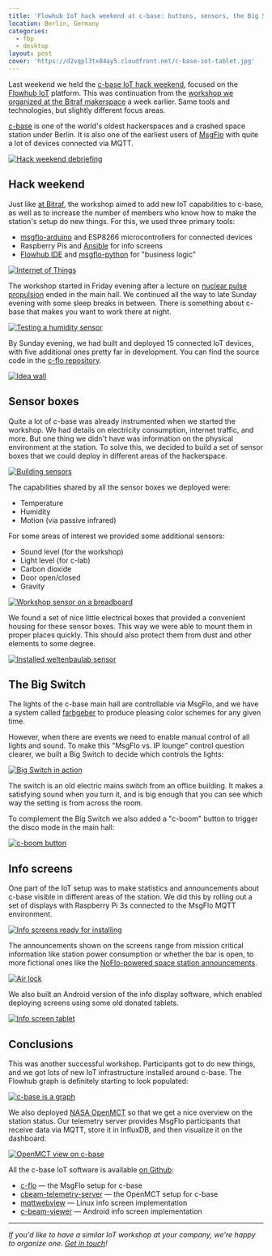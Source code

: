 ```yaml
---
title: 'Flowhub IoT hack weekend at c-base: buttons, sensors, the Big Switch'
location: Berlin, Germany
categories:
  - fbp
  - desktop
layout: post
cover: 'https://d2vqpl3tx84ay5.cloudfront.net/c-base-iot-tablet.jpg'
---
```

Last weekend we held the [c-base IoT hack weekend](https://logbuch.c-base.org/archives/2647), focused on the [Flowhub IoT](https://flowhub.io/iot/) platform. This was continuation from the [workshop we organized at the Bitraf makerspace](/blog/flowhub-iot-workshop-bitraf/) a week earlier. Same tools and technologies, but slightly different focus areas.

[c-base](https://c-base.org/) is one of the world's oldest hackerspaces and a crashed space station under Berlin. It is also one of the earliest users of [MsgFlo](https://msgflo.org/) with quite a lot of devices connected via MQTT.

[![Hack weekend debriefing](https://d2vqpl3tx84ay5.cloudfront.net/c-base-iot-after-small.jpg)](https://d2vqpl3tx84ay5.cloudfront.net/c-base-iot-after.jpg)

## Hack weekend

Just like [at Bitraf](/blog/flowhub-iot-workshop-bitraf/), the workshop aimed to add new IoT capabilities to c-base, as well as to increase the number of members who know how to make the station's setup do new things. For this, we used three primary tools:

* [msgflo-arduino](https://github.com/msgflo/msgflo-arduino) and ESP8266 microcontrollers for connected devices
* Raspberry Pis and [Ansible](https://www.ansible.com/) for info screens
* [Flowhub IDE](https://flowhub.io/) and [msgflo-python](https://github.com/msgflo/msgflo-python) for "business logic"

[![Internet of Things](https://d2vqpl3tx84ay5.cloudfront.net/c-base-iot-neuland-small.jpg)](https://d2vqpl3tx84ay5.cloudfront.net/c-base-iot-neuland.jpg)

The workshop started in Friday evening after a lecture on [nuclear pulse propulsion](https://en.wikipedia.org/wiki/Nuclear_pulse_propulsion) ended in the main hall. We continued all the way to late Sunday evening with some sleep breaks in between. There is something about c-base that makes you want to work there at night.

[![Testing a humidity sensor](https://d2vqpl3tx84ay5.cloudfront.net/c-base-iot-volume-test-small.jpg)](https://d2vqpl3tx84ay5.cloudfront.net/c-base-iot-volume-test.jpg)

By Sunday evening, we had built and deployed 15 connected IoT devices, with five additional ones pretty far in development. You can find the source code in the [c-flo repository](https://github.com/c-base/c-flo/tree/master/devices).

[![Idea wall](https://d2vqpl3tx84ay5.cloudfront.net/c-base-iot-ideas-small.jpg)](https://d2vqpl3tx84ay5.cloudfront.net/c-base-iot-ideas.jpg)

## Sensor boxes

Quite a lot of c-base was already instrumented when we started the workshop. We had details on electricity consumption, internet traffic, and more. But one thing we didn't have was information on the physical environment at the station. To solve this, we decided to build a set of sensor boxes that we could deploy in different areas of the hackerspace.

[![Building sensors](https://d2vqpl3tx84ay5.cloudfront.net/c-base-iot-sensors-small.jpg)](https://d2vqpl3tx84ay5.cloudfront.net/c-base-iot-sensors.jpg)

The capabilities shared by all the sensor boxes we deployed were:

* Temperature
* Humidity
* Motion (via passive infrared)

For some areas of interest we provided some additional sensors:

* Sound level (for the workshop)
* Light level (for c-lab)
* Carbon dioxide
* Door open/closed
* Gravity

[![Workshop sensor on a breadboard](https://d2vqpl3tx84ay5.cloudfront.net/c-base-iot-workshopsensor-parts-small.jpg)](https://d2vqpl3tx84ay5.cloudfront.net/c-base-iot-workshopsensor-parts.jpg)

We found a set of nice little electrical boxes that provided a convenient housing for these sensor boxes. This way we were able to mount them in proper places quickly. This should also protect them from dust and other elements to some degree.

[![Installed weltenbaulab sensor](https://d2vqpl3tx84ay5.cloudfront.net/c-base-iot-weltenbausensor-small.jpg)](https://d2vqpl3tx84ay5.cloudfront.net/c-base-iot-weltenbausensor.jpg)

## The Big Switch

The lights of the c-base main hall are controllable via MsgFlo, and we have a system called [farbgeber](https://github.com/c-base/farbgeber) to produce pleasing color schemes for any given time.

However, when there are events we need to enable manual control of all lights and sound. To make this "MsgFlo vs. IP lounge" control question  clearer, we built a Big Switch to decide which controls the lights:

[![Big Switch in action](https://d2vqpl3tx84ay5.cloudfront.net/c-base-iot-bigswitch-small.jpg)](https://d2vqpl3tx84ay5.cloudfront.net/c-base-iot-bigswitch.jpg)

The switch is an old electric mains switch from an office building. It makes a satisfying sound when you turn it, and is big enough that you can see which way the setting is from across the room.

To complement the Big Switch we also added a "c-boom" button to trigger the disco mode in the main hall:

[![c-boom button](https://d2vqpl3tx84ay5.cloudfront.net/c-base-iot-c-boom-button-small.jpg)](https://d2vqpl3tx84ay5.cloudfront.net/c-base-iot-c-boom-button.jpg)

## Info screens

One part of the IoT setup was to make statistics and announcements about c-base visible in different areas of the station. We did this by rolling out a set of displays with Raspberry Pi 3s connected to the MsgFlo MQTT environment.

[![Info screens ready for installing](https://d2vqpl3tx84ay5.cloudfront.net/c-base-iot-infoscreen-install-small.jpg)](https://d2vqpl3tx84ay5.cloudfront.net/c-base-iot-infoscreen-install.jpg)

The announcements shown on the screens range from mission critical information like station power consumption or whether the bar is open, to more fictional ones like the [NoFlo-powered space station announcements](https://github.com/c-base/station-announcer).

[![Air lock](https://d2vqpl3tx84ay5.cloudfront.net/c-base-iot-c-leuse-small.jpg)](https://d2vqpl3tx84ay5.cloudfront.net/c-base-iot-c-leuse.jpg)

We also built an Android version of the info display software, which enabled deploying screens using some old donated tablets.

[![Info screen tablet](https://d2vqpl3tx84ay5.cloudfront.net/c-base-iot-tablet-small.jpg)](https://d2vqpl3tx84ay5.cloudfront.net/c-base-iot-tablet.jpg)

## Conclusions

This was another successful workshop. Participants got to do new things, and we got lots of new IoT infrastructure installed around c-base. The Flowhub graph is definitely starting to look populated:

[![c-base is a graph](https://d2vqpl3tx84ay5.cloudfront.net/c-base-iot-graph-small.png)](https://d2vqpl3tx84ay5.cloudfront.net/c-base-iot-graph.png)

We also deployed [NASA OpenMCT](https://nasa.github.io/openmct/) so that we get a nice overview on the station status. Our telemetry server provides MsgFlo participants that receive data via MQTT, store it in InfluxDB, and then visualize it on the dashboard:

[![OpenMCT view on c-base](https://d2vqpl3tx84ay5.cloudfront.net/c-base-iot-openmct-small.png)](https://d2vqpl3tx84ay5.cloudfront.net/c-base-iot-openmct.png)

All the c-base IoT software is available [on Github](https://github.com/c-base):

* [c-flo](https://github.com/c-base/c-flo) &mdash; the MsgFlo setup for c-base
* [cbeam-telemetry-server](https://github.com/c-base/cbeam-telemetry-server) &mdash; the OpenMCT setup for c-base
* [mqttwebview](https://github.com/c-base/mqttwebview) &mdash; Linux info screen implementation
* [c-beam-viewer](https://github.com/c-base/c-beam-viewer) &mdash; Android info screen implementation

---

*If you'd like to have a similar IoT workshop at your company, we're happy to organize one. [Get in touch](https://flowhub.io/about/)!*
